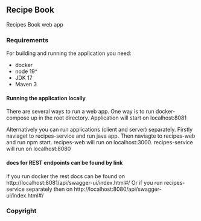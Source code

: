 ## Recipe Book

Recipes Book web app

### Requirements

For building and running the application you need:

- docker
- node 19^
- JDK 17
- Maven 3

#### Running the application locally

There are several ways to run a web app. One way is to run docker-compose up in the root directory.
Application will start on localhost:8081

Alternatively you can run applications (client and server) separately.
Firstly naviaget to recipes-service and run java app.
Then naviagte to recipes-web and run npm start.
recipes-web will run on localhost:3000.
recipes-service will run on localhost:8080

#### docs for REST endpoints can be found by link

if you run docker the rest docs can be found on http://localhost:8081/api/swagger-ui/index.html#/
Or if you run recipes-service separately then on http://localhost:8080/api/swagger-ui/index.html#/

### Copyright
